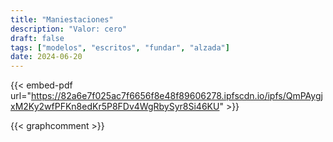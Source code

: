 ```yaml
---
title: "Maniestaciones"
description: "Valor: cero"
draft: false
tags: ["modelos", "escritos", "fundar", "alzada"]
date: 2024-06-20
---
```


{{< embed-pdf url="https://82a6e7f025ac7f6656f8e48f89606278.ipfscdn.io/ipfs/QmPAygjxM2Ky2wfPFKn8edKr5P8FDv4WgRbySyr8Si46KU" >}}

{{< graphcomment >}}
